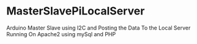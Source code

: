 # MasterSlavePiLocalServer
Arduino Master Slave using I2C and Posting the Data To the Local Server Running On Apache2 using mySql and PHP
